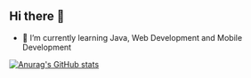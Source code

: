## Hi there 👋

- 🌱 I’m currently learning Java, Web Development and Mobile Development



[![Anurag's GitHub stats](https://github-readme-stats.vercel.app/api?username=zepro2004)](https://github.com/anuraghazra/github-readme-stats)
<!--
**zepro2004/zepro2004** is a ✨ _special_ ✨ repository because its `README.md` (this file) appears on your GitHub profile.

Here are some ideas to get you started:

- 🔭 I’m currently working on ...
- 🌱 I’m currently learning ...
- 👯 I’m looking to collaborate on ...
- 🤔 I’m looking for help with ...
- 💬 Ask me about ...
- 📫 How to reach me: ...
- 😄 Pronouns: ...
- ⚡ Fun fact: ...
-->
